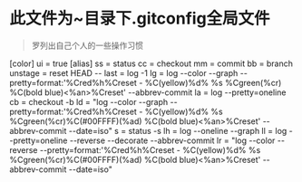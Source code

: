 # 此文件为~目录下.gitconfig全局文件

> 罗列出自己个人的一些操作习惯

[color]
	ui = true
[alias]
	ss = status
	cc = checkout
	mm = commit
	bb = branch
	unstage = reset HEAD --
	last = log -1
	lg = log --color --graph --pretty=format:'%Cred%h%Creset - %C(yellow)%d% %s %Cgreen(%cr) %C(bold blue)<%an>%Creset' --abbrev-commit
	la = log --pretty=oneline
	cb = checkout -b
	ld = "log --color --graph --pretty=format:'%Cred%h%Creset - %C(yellow)%d% %s %Cgreen(%cr)%C(#00FFFF)(%ad) %C(bold blue)<%an>%Creset' --abbrev-commit --date=iso"
	s = status -s
	lh = log --oneline --graph
	ll = log --pretty=oneline --reverse --decorate --abbrev-commit
	lr = "log --color --reverse --pretty=format:'%Cred%h%Creset - %C(yellow)%d% %s %Cgreen(%cr)%C(#00FFFF)(%ad) %C(bold blue)<%an>%Creset' --abbrev-commit --date=iso"